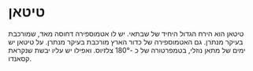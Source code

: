 # טיטאן

טיטאן הוא הירח הגדול היחיד של שבתאי. יש לו אטמוספירה דחוסה מאד, שמורכבת בעיקר
מנתרן. גם האטמוספירה של כדור הארץ מורכבת בעיקר מנתרן. על טיטאן יש ימים של מתאן
נוזלי, בטמפרטורה של כ -180° צלזיוס. ואפילו יש עליו יבשת שנקראת קסאנדו.
